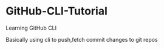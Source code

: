 # GitHub-CLI-Tutorial
Learning GitHub CLI

Basically using cli to push,fetch commit changes to git repos


